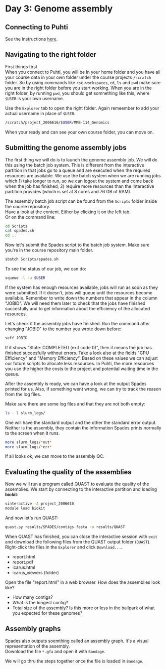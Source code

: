 # Day 3: Genome assembly

## Connecting to Puhti

See the instructions [here](01-UNIX-and-CSC.md#connecting-to-puhti).

## Navigating to the  right folder

First things first.  
When you connect to Puhti, you will be in your home folder and you have all your course data in your own folder under the course projects `/scratch` folder. So by using commands like `csc-workspaces`, `cd`, `ls` and `pwd` make sure you are in the right folder before you start working. 
When you are in the right folder, by running `pwd`, you should get somnething like this,  where `$USER` is your own username. 

Use the `Explorer` tab to open the right folder. Again remeember to add your actual username in place of `$USER`.

```bash
/scratch/project_2006616/$USER/MMB-114_Genomics
```

When your ready and can see your own course folder, you can move on. 

## Submitting the genome assembly jobs

The first thing we will do is to launch the genome assembly job. We will do this using the batch job system. This is different from the interactive partition in that jobs go to a queue and are executed when the required resources are available. We use the batch system when we are running jobs which 1) take longer to run, so we can logout the system and come back when the job has finished; 2) require more resources than the interactive partition provides (which is set at 8 cores and 76 GB of RAM).  

The assembly batch job script can be found from the `Scripts` folder inside the course repository.  
Have a look at the content. Either by clicking it on the left tab.  
Or on the command line:

```bash
cd Scripts
cat spades.sh
cd ..
```

Now let's submit the Spades script to the batch job system. Make sure you're in the course repository main folder. 

```bash
sbatch Scripts/spades.sh
```

To see the status of our job, we can do:

```bash
squeue -l -u $USER
```

If the system has enough resources available, jobs will run as soon as they were submitted. If it doesn't, jobs will queue until the resources become available. Remember to write down the numbers that appear in the column "JOBID". We will need them later to check that the jobs have finished succesfully and to get information about the efficiency of the allocated resources.

Let's check if the assembly jobs have finished. Run the command after changing "JOBID" to the number you wrote down before:

```bash
seff JOBID
```

If it shows "State: COMPLETED (exit code 0)", then it means the job has finished succesfully without errors. Take a look also at the fields "CPU Efficiency" and "Memory Efficiency". Based on these values we can adjust our future scripts to allocate less resources. In Puhti, the more resources you use the higher the costs to the project and potential waiting time in the queue.  

After the assembly is ready, we can have a look at the output Spades printed for us. Also, if something went wrong, we can try to track the reason from the log files. 

Make sure there are some log files and that they are not both empty:
```bash
ls - l slurm_logs/
```

One will have the standard output and the other the standard error output. Neither is the assembly, they contain the information Spades prints normally to the screen when it runs. 

```bash
more slurm_logs/*out*
more slurm_logs/*err*
```

If all looks ok, we can move to the assembly QC.

## Evaluating the quality of the assemblies

Now we will run a program called QUAST to evaluate the quality of the assemblies. We start by connecting to the interactive partition and loading **biokit**:

```bash
sinteractive -A project_2006616
module load biokit
```

And now let's run QUAST:

```bash
quast.py results/SPADES/contigs.fasta -o results/QUAST
```

When QUAST has finished, you can close the interactive session with `exit` and download the following files from the QUAST output folder (`QUAST`). Right-click the files in the `Explorer` and click `Download...`.

* report.html
* report.pdf
* icarus.html
* icarus_viewers (folder)

Open the file "report.html" in a web browser. How does the assemblies look like?

* How many contigs?
* What is the longest contig?
* Total size of the assembly? Is this more or less in the ballpark of what you expected for these genomes?

## Assembly graphs

Spades also outputs soemthing called an assembly graph. It's a visual representation of the assembly.  
Download the file `*.gfa` and open it with `Bandage`.

We will go thru the steps together once the file is loaded in `Bandage`.
